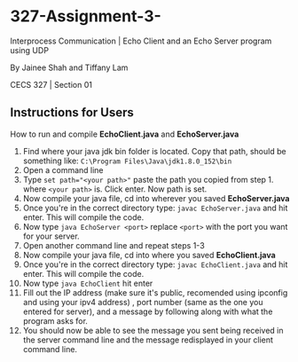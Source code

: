 # 327-Assignment-3-
 Interprocess Communication | Echo Client and an Echo Server program using UDP
 
 By Jainee Shah and Tiffany Lam 
 
 CECS 327 | Section 01
 
## Instructions for Users
 How to run and compile **EchoClient.java** and **EchoServer.java**
1. Find where your java jdk bin folder is located. Copy that path,
should be something like: `C:\Program Files\Java\jdk1.8.0_152\bin`
2. Open a command line
3. Type `set path="<your path>"` paste the path you copied from step 1. where `<your path>` is. Click enter. Now path is set.
4. Now compile your java file, cd into wherever you saved **EchoServer.java**
5. Once you're in the correct directory type: `javac EchoServer.java` and hit enter. This will compile the code.
6. Now type `java EchoServer <port>` replace `<port>` with the port you want for your server. 
7. Open another command line and repeat steps 1-3
8. Now compile your java file, cd into where you saved **EchoClient.java**
9. Once you're in the correct directory type: `javac EchoClient.java` and hit enter. This will compile the code.
10. Now type `java EchoClient` hit enter
11. Fill out the IP address (make sure it's public, recomended using ipconfig and using your ipv4 address) , port number (same as the one you entered for server), and a message by following along with what the program asks for. 
12. You should now be able to see the message you sent being received in the server command line and the message redisplayed in your client command line. 
